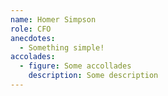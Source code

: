 ```yaml
---
name: Homer Simpson
role: CFO
anecdotes:
  - Something simple!
accolades:
  - figure: Some accollades
    description: Some description
---
```



